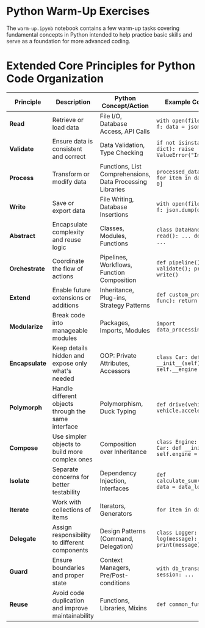 # Python Warm-Up Exercises

The `warm-up.ipynb` notebook contains a few warm-up tasks covering fundamental concepts in Python intended to help practice basic skills and serve as a foundation for more advanced coding.

# Extended Core Principles for Python Code Organization

| **Principle**       | **Description**                               | **Python Concept/Action**                                  | **Example Code Snippet**                                        |
|---------------------|----------------------------------------------|------------------------------------------------------------|-----------------------------------------------------------------|
| **Read**            | Retrieve or load data                        | File I/O, Database Access, API Calls                       | `with open(filepath, 'r') as f: data = json.load(f)`           |
| **Validate**        | Ensure data is consistent and correct        | Data Validation, Type Checking                             | `if not isinstance(data, dict): raise ValueError("Invalid")`   |
| **Process**         | Transform or modify data                     | Functions, List Comprehensions, Data Processing Libraries  | `processed_data = [item * 2 for item in data if item > 0]`     |
| **Write**           | Save or export data                          | File Writing, Database Insertions                          | `with open(filepath, 'w') as f: json.dump(data, f)`            |
| **Abstract**        | Encapsulate complexity and reuse logic       | Classes, Modules, Functions                                | `class DataHandler: def read(): ... def write(): ...`          |
| **Orchestrate**     | Coordinate the flow of actions               | Pipelines, Workflows, Function Composition                 | `def pipeline(): read(); validate(); process(); write()`       |
| **Extend**          | Enable future extensions or additions        | Inheritance, Plug-ins, Strategy Patterns                   | `def custom_process(data, func): return func(data)`            |
| **Modularize**      | Break code into manageable modules           | Packages, Imports, Modules                                 | `import data_processing_module`                                |
| **Encapsulate**     | Keep details hidden and expose only what's needed | OOP: Private Attributes, Accessors                         | `class Car: def __init__(self): self.__engine = 'V8'`         |
| **Polymorph**       | Handle different objects through the same interface | Polymorphism, Duck Typing                                  | `def drive(vehicle): vehicle.accelerate()`                     |
| **Compose**         | Use simpler objects to build more complex ones | Composition over Inheritance                               | `class Engine: ... class Car: def __init__(self): self.engine = Engine()` |
| **Isolate**         | Separate concerns for better testability     | Dependency Injection, Interfaces                           | `def calculate_sum(data_loader): data = data_loader.load()`    |
| **Iterate**         | Work with collections of items               | Iterators, Generators                                      | `for item in data: ...`                                        |
| **Delegate**        | Assign responsibility to different components| Design Patterns (Command, Delegation)                      | `class Logger: def log(message): print(message)`               |
| **Guard**           | Ensure boundaries and proper state           | Context Managers, Pre/Post-conditions                      | `with db_transaction() as session: ...`                        |
| **Reuse**           | Avoid code duplication and improve maintainability | Functions, Libraries, Mixins                               | `def common_function(): ...`                                   |
